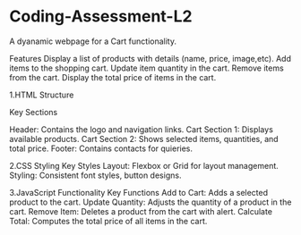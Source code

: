 # Coding-Assessment-L2
A dyanamic webpage for a Cart functionality.

Features
Display a list of products with details (name, price, image,etc).
Add items to the shopping cart.
Update item quantity in the cart.
Remove items from the cart.
Display the total price of items in the cart.

1.HTML Structure

  Key Sections
  
  Header: Contains the logo and navigation links.
  Cart Section 1: Displays available products.
  Cart Section 2: Shows selected items, quantities, and total price.
  Footer: Contains contacts for quieries.

2.CSS Styling
  Key Styles
  Layout: Flexbox or Grid for layout management.
  Styling: Consistent font styles, button designs.

3.JavaScript Functionality
  Key Functions
  Add to Cart: Adds a selected product to the cart.
  Update Quantity: Adjusts the quantity of a product in the cart.
  Remove Item: Deletes a product from the cart with alert.
  Calculate Total: Computes the total price of all items in the cart.
